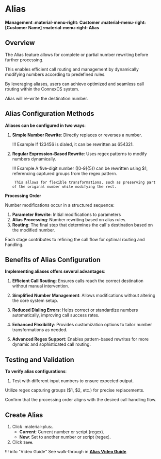 # Alias

**Management :material-menu-right: Customer :material-menu-right: [Customer Name] :material-menu-right: Alias**

## Overview

The Alias feature allows for complete or partial number rewriting before further processing.

This enables efficient call routing and management by dynamically modifying numbers according to predefined rules.

By leveraging aliases, users can achieve optimized and seamless call routing within the ConnexCS system.

Alias will re-write the destination number.

## Alias Configuration Methods

**Aliases can be configured in two ways**:

1. **Simple Number Rewrite**: Directly replaces or reverses a number.

    !!! Example
        If 123456 is dialed, it can be rewritten as 654321.

2. **Regular Expression-Based Rewrite**: Uses regex patterns to modify numbers dynamically.

    !!! Example
        A five-digit number ([0-9]{5}) can be rewritten using $1, referencing captured groups from the regex pattern.

        This allows for flexible transformations, such as preserving part of the original number while modifying the rest.

**Processing Order**

Number modifications occur in a structured sequence:

1. **Parameter Rewrite**: Initial modifications to parameters
2. **Alias Processing**: Number rewriting based on alias rules.
3. **Routing**: The final step that determines the call's destination based on the modified number.

Each stage contributes to refining the call flow for optimal routing and handling.

## Benefits of Alias Configuration

**Implementing aliases offers several advantages**:

1. **Efficient Call Routing**: Ensures calls reach the correct destination without manual intervention.

2. **Simplified Number Management**: Allows modifications without altering the core system setup.

3. **Reduced Dialing Errors**: Helps correct or standardize numbers automatically, improving call success rates.

4. **Enhanced Flexibility**: Provides customization options to tailor number transformations as needed.

5. **Advanced Regex Support**: Enables pattern-based rewrites for more dynamic and sophisticated call routing.

## Testing and Validation

**To verify alias configurations**:

1. Test with different input numbers to ensure expected output.

Utilize regex capturing groups ($1, $2, etc.) for precise replacements.

Confirm that the processing order aligns with the desired call handling flow.

## Create Alias

1. Click :material-plus:.
    + **Current**: Current number or script (regex).
    + **New**: Set to another number or script (regex).
2. Click **`Save`**.

!!! info "Video Guide"
    See walk-through in [**Alias Video Guide**](https://docs.connexcs.com/video-guide/#aliases).
